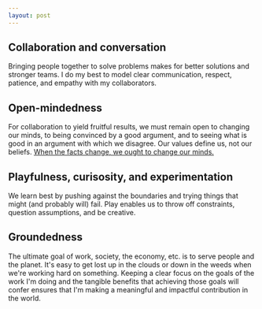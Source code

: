 ```yaml
---
layout: post
---
```

 
## Collaboration and conversation
Bringing people  together to solve problems makes for better solutions and stronger teams.  I do my best to model clear communication, respect, patience, and empathy with my collaborators.

## Open-mindedness 
For collaboration to yield fruitful results, we must remain open to changing our minds, to being convinced by a good argument, and to seeing what is good in an argument with which we disagree.  Our values define us, not our beliefs.  [When the facts change, we ought to change our minds.](https://quoteinvestigator.com/2011/07/22/keynes-change-mind/)

## Playfulness, curisosity, and experimentation
We learn best by pushing against the boundaries and trying things that might (and probably will) fail.  Play enables us to throw off constraints, question assumptions, and be creative.

## Groundedness
The ultimate goal of work, society, the economy, etc. is to serve people and the planet.  It's easy to get lost up in the clouds or down in the weeds when we're working hard on something.  Keeping a clear focus on the goals of the work I'm doing and the tangible benefits that achieving those goals will confer ensures that I'm making a meaningful and impactful contribution in the world.